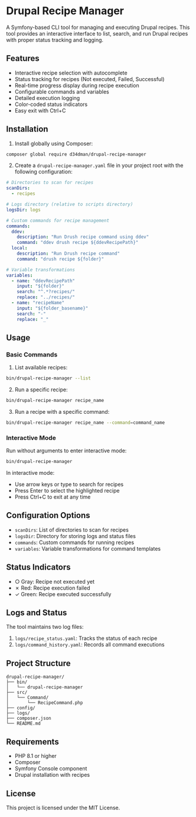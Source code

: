 # Drupal Recipe Manager

A Symfony-based CLI tool for managing and executing Drupal recipes. This tool provides an interactive interface to list, search, and run Drupal recipes with proper status tracking and logging.

## Features

- Interactive recipe selection with autocomplete
- Status tracking for recipes (Not executed, Failed, Successful)
- Real-time progress display during recipe execution
- Configurable commands and variables
- Detailed execution logging
- Color-coded status indicators
- Easy exit with Ctrl+C

## Installation

1. Install globally using Composer:
```bash
composer global require d34dman/drupal-recipe-manager
```

2. Create a `drupal-recipe-manager.yaml` file in your project root with the following configuration:

```yaml
# Directories to scan for recipes
scanDirs:
  - recipes

# Logs directory (relative to scripts directory)
logsDir: logs

# Custom commands for recipe management
commands:
  ddev:
    description: "Run Drush recipe command using ddev"
    command: "ddev drush recipe ${ddevRecipePath}"
  local:
    description: "Run Drush recipe command"
    command: "drush recipe ${folder}"

# Variable transformations
variables:
  - name: "ddevRecipePath"
    input: "${folder}"
    search: "^.*?recipes/"
    replace: "../recipes/"
  - name: "recipeName"
    input: "${folder_basename}"
    search: "-"
    replace: "_"

```

## Usage

### Basic Commands

1. List available recipes:
```bash
bin/drupal-recipe-manager --list
```

2. Run a specific recipe:
```bash
bin/drupal-recipe-manager recipe_name
```

3. Run a recipe with a specific command:
```bash
bin/drupal-recipe-manager recipe_name --command=command_name
```

### Interactive Mode

Run without arguments to enter interactive mode:
```bash
bin/drupal-recipe-manager
```

In interactive mode:
- Use arrow keys or type to search for recipes
- Press Enter to select the highlighted recipe
- Press Ctrl+C to exit at any time

## Configuration Options

- `scanDirs`: List of directories to scan for recipes
- `logsDir`: Directory for storing logs and status files
- `commands`: Custom commands for running recipes
- `variables`: Variable transformations for command templates

## Status Indicators

- ○ Gray: Recipe not executed yet
- ✗ Red: Recipe execution failed
- ✓ Green: Recipe executed successfully

## Logs and Status

The tool maintains two log files:
1. `logs/recipe_status.yaml`: Tracks the status of each recipe
2. `logs/command_history.yaml`: Records all command executions

## Project Structure

```
drupal-recipe-manager/
├── bin/
│   └── drupal-recipe-manager
├── src/
│   └── Command/
│       └── RecipeCommand.php
├── config/
├── logs/
├── composer.json
└── README.md
```

## Requirements

- PHP 8.1 or higher
- Composer
- Symfony Console component
- Drupal installation with recipes

## License

This project is licensed under the MIT License. 